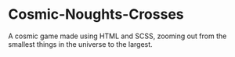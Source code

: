 # Cosmic-Noughts-Crosses
A cosmic game made using HTML and SCSS, zooming out from the smallest things in the universe to the largest.

